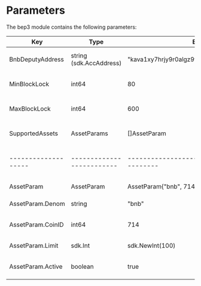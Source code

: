 # Parameters

The bep3 module contains the following parameters:

| Key               | Type                    | Example                                       | Description                   |
|-------------------|-------------------------|-----------------------------------------------|-------------------------------|
| BnbDeputyAddress  | string (sdk.AccAddress) | "kava1xy7hrjy9r0algz9w3gzm8u6mrpq97kwta747gj" | deputy's Kava address         |
| MinBlockLock      | int64                   | 80                                            | minimum swap expire height    |
| MaxBlockLock      | int64                   | 600                                           | maximum swap expire height    |
| SupportedAssets   | AssetParams             | []AssetParam                                  | array of supported assets     |
|-------------------|-------------------------|-----------------------------------------------|-------------------------------|
| AssetParam        | AssetParam              | AssetParam{"bnb", 714, sdk.NewInt(100), true} | a supported asset             |
| AssetParam.Denom  | string                  | "bnb"                                         | asset's name                  |
| AssetParam.CoinID | int64                   | 714                                           | asset's international coin ID |
| AssetParam.Limit  | sdk.Int                 | sdk.NewInt(100)                               | asset's supply limit          |
| AssetParam.Active | boolean                 | true                                          | asset's state: live or paused |
